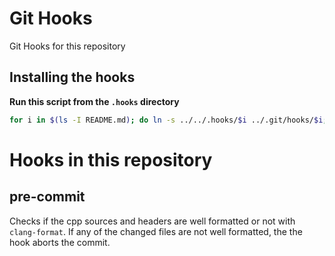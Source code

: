 # Git Hooks

Git Hooks for this repository

## Installing the hooks
**Run this script from the `.hooks` directory**
```bash
for i in $(ls -I README.md); do ln -s ../../.hooks/$i ../.git/hooks/$i; done
```

# Hooks in this repository
## pre-commit
Checks if the cpp sources and headers are well formatted or not with `clang-format`.
If any of the changed files are not  well formatted, the the hook aborts the commit.
